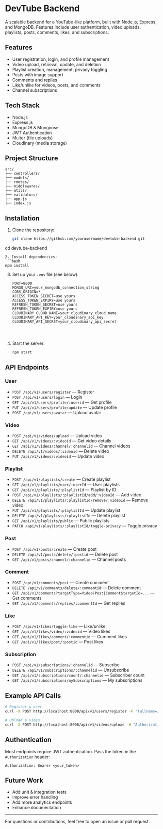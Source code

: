 # DevTube Backend

A scalable backend for a YouTube-like platform, built with Node.js, Express, and MongoDB. Features include user authentication, video uploads, playlists, posts, comments, likes, and subscriptions.

## Features
- User registration, login, and profile management
- Video upload, retrieval, update, and deletion
- Playlist creation, management, privacy toggling
- Posts with image support
- Comments and replies
- Like/unlike for videos, posts, and comments
- Channel subscriptions

## Tech Stack
- Node.js
- Express.js
- MongoDB & Mongoose
- JWT Authentication
- Multer (file uploads)
- Cloudinary (media storage)

## Project Structure
```
src/
├── controllers/
├── models/
├── routes/
├── middlewares/
├── utils/
├── validators/
├── app.js
├── index.js
```

## Installation
1. Clone the repository:
   ```bash 
   git clone https://github.com/yourusername/devtube-backend.git
cd devtube-backend
   ```
2. Install dependencies:
   ```bash 
   npm install
   ```
3. Set up your `.env` file (see below).
   ```
   PORT=8000
   MONGO_URI=your_mongodb_connection_string
   CORS_ORIGIN=*
   ACCESS_TOKEN_SECRET=use yours
   ACCESS_TOKEN_EXPIRY=use yours
   REFRESH_TOKEN_SECRET=use yours
   REFRESH_TOKEN_EXPIRY=use yours
   CLOUDINARY_CLOUD_NAME=your_cloudinary_cloud_name
   CLOUDINARY_API_KEY=your_cloudinary_api_key
   CLOUDINARY_API_SECRET=your_cloudinary_api_secret
   
 
   

4. Start the server:
   ```bash
   npm start
   ```


## API Endpoints
### User
- `POST /api/v1/users/register` — Register
- `POST /api/v1/users/login` — Login
- `GET /api/v1/users/profile/:userid` — Get profile
- `PUT /api/v1/users/profile/update` — Update profile
- `POST /api/v1/users/avatar` — Upload avatar

### Video
- `POST /api/v1/videos/upload` — Upload video
- `GET /api/v1/videos/:videoid` — Get video details
- `GET /api/v1/videos/channel/:channelid` — Channel videos
- `DELETE /api/v1/videos/:videoid` — Delete video
- `PUT /api/v1/videos/:videoid` — Update video

### Playlist
- `POST /api/v1/playlists/create` — Create playlist
- `GET /api/v1/playlists/user/:userId` — User playlists
- `GET /api/v1/playlists/:playlistId` — Playlist by ID
- `POST /api/v1/playlists/:playlistId/add/:videoId` — Add video
- `DELETE /api/v1/playlists/:playlistId/remove/:videoId` — Remove video
- `PUT /api/v1/playlists/:playlistId` — Update playlist
- `DELETE /api/v1/playlists/:playlistId` — Delete playlist
- `GET /api/v1/playlists/public` — Public playlists
- `PATCH /api/v1/playlists/:playlistId/toggle-privacy` — Toggle privacy

### Post
- `POST /api/v1/posts/create` — Create post
- `DELETE /api/v1/posts/delete/:postid` — Delete post
- `GET /api/v1/posts/channel/:channelid` — Channel posts

### Comment
- `POST /api/v1/comments/post` — Create comment
- `DELETE /api/v1/comments/delete/:commentid` — Delete comment
- `GET /api/v1/comments?targetType=Video|Post|Comment&targetId=...` — Get comments
- `GET /api/v1/comments/replies/:commentId` — Get replies

### Like
- `POST /api/v1/likes/toggle-like` — Like/unlike
- `GET /api/v1/likes/video/:videoid` — Video likes
- `GET /api/v1/likes/comment/:commentid` — Comment likes
- `GET /api/v1/likes/post/:postid` — Post likes

### Subscription
- `POST /api/v1/subscriptions/:channelid` — Subscribe
- `DELETE /api/v1/subscriptions/:channelid` — Unsubscribe
- `GET /api/v1/subscriptions/count/:channelid` — Subscriber count
- `GET /api/v1/subscriptions/mySubscriptions` — My subscriptions

## Example API Calls
```bash
# Register a user
curl -X POST http://localhost:8000/api/v1/users/register -F "fullname=John Doe" -F "username=johndoe" -F "email=john@example.com" -F "password=yourpassword" -F "avatar=@/path/to/avatar.jpg"

# Upload a video
curl -X POST http://localhost:8000/api/v1/videos/upload -H "Authorization: Bearer <token>" -F "title=My Video" -F "videoFile=@/path/to/video.mp4"
```

## Authentication
Most endpoints require JWT authentication. Pass the token in the `Authorization` header:
```
Authorization: Bearer <your_token>
```

## Future Work
- Add unit & integration tests
- Improve error handling
- Add more analytics endpoints
- Enhance documentation

---

For questions or contributions, feel free to open an issue or pull request.